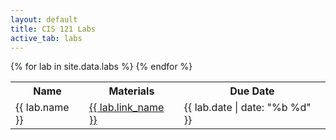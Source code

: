 ```yaml
---
layout: default
title: CIS 121 Labs
active_tab: labs
---
```


<table class="table table-striped">
  <tbody>
    <tr>
      <th>Name</th>
      <th>Materials</th>
      <th>Due Date</th>
    </tr>
      {% for lab in site.data.labs %}
        <tr style="text-align: left">
          <!-- Homework Name -->
          <td><span>{{ lab.name }}</span></td>
          <!-- Materials -->
          <td>
            <span><a href="{{ lab.link }}">{{ lab.link_name }}</a></span>
          </td>
          <!-- Due Date -->
          <td>{{ lab.date | date: "%b %d" }}</td>
        </tr>
      {% endfor %}
  </tbody>
</table>